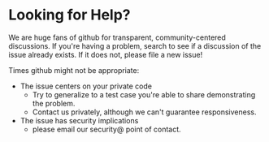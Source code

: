 # Looking for Help?

We are huge fans of github for transparent, community-centered discussions. If you're having a problem,
search to see if a discussion of the issue already exists. If it does not, please file a new issue!

Times github might not be appropriate:

* The issue centers on your private code
  * Try to generalize to a test case you're able to share demonstrating the problem.
  * Contact us privately, although we can't guarantee responsiveness.
* The issue has security implications
  * please email our security@ point of contact.
